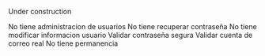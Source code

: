 Under construction

No tiene administracion de usuarios
No tiene recuperar contraseña
No tiene modificar informacion usuario
Validar contraseña segura
Validar cuenta de correo real
No tiene permanencia
